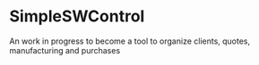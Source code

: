 # SimpleSWControl
An work in progress to become a tool to organize clients, quotes, manufacturing and purchases
